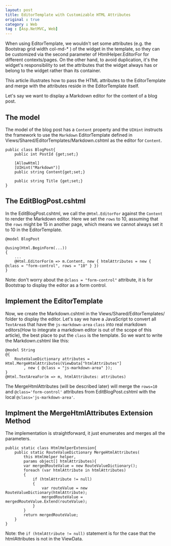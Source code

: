 ```yaml
---
layout: post
title: EditorTemplate with Customizable HTML Attributes
original : true
category : Web
tag : [Asp.NetMVC, Web]
---
```


When using EditorTemplate, we wouldn't set some attributes (e.g. the Bootstrap grid width col-md-\* ) of the widget in the template, so they can be customized via the second parameter of HtmlHelper.EditorFor for different contexts/pages. On the other hand, to avoid duplication, it's the widget's responsibility to set the attributes that the widget always has or belong to the widget rather than its container.

This article illustrates how to pass the HTML attributes to the EditorTemplate and merge with the attributes reside in the EditorTemplate itself.

<!--more-->

Let's say we want to display a Markdown editor for the content of a blog post.

## The model

The model of the blog post has a `Content` property and the `UIHint` instructs the framework to use the `Markdown` EditorTemplate defined in Views/Shared/EditorTemplates/Markdown.cshtml as the editor for `Content`.

    public class BlogPost{
        public int PostId {get;set;}

        [AllowHtml]
        [UIHint("Markdown")]
        public string Content{get;set;}

        public string Title {get;set;}
    }


## The EditBlogPost.cshtml

In the EditBlogPost.cshtml, we call the `@Html.EditorFor` against the `Content` to render the Markdown editor. Here we set the `rows` to 10, assuming that the `rows` might be 15 in another page, which means we cannot always set it to 10 in the EditorTemplate.

    @model BlogPost

    @using(Html.BeginForm(...))
    {
        ...
        @Html.EditorFor(m => m.Content, new { htmlAttributes = new { @class = "form-control", rows = "10" } })
    }

Note: don't worry about the `@class = "form-control"` attribute, it is for Bootstrap to display the editor as a form control.

## Implement the EditorTemplate

Now, we create the Markdown.cshtml in the Views/Shared/EditorTemplates/ folder to display the editor. Let's say we have a JavaScript to convert all `TextArea`s that have the `js-markdown-area` `class` into real markdown editors(How to integrate a markdown editor is out of the scope of this article), the best place to put the `class` is the template. So we want to write the Markdown.cshtml like this:

    @model String
    @{
        RouteValueDictionary attributes = Html.MergeHtmlAttributes(ViewData["htmlAttributes"]
            , new { @class = "js-markdown-area" });
    }
    @Html.TextAreaFor(m => m, htmlAttributes: attributes)

The MergeHtmlAttributes (will be described later) will merge the `rows=10` and `@class='form-control'` attributes from EditBlogPost.cshtml with the local `@class='js-markdown-area'`.


## Implment the MergeHtmlAttributes Extension Method

The implementation is straightforward, it just enumerates and merges all the parameters.

    public static class HtmlHelperExtension{
        public static RouteValueDictionary MergeHtmlAttributes(
            this HtmlHelper helper,
            params object[] htmlAttributes){
            var mergedRouteValue = new RouteValueDictionary();
            foreach (var htmlAttribute in htmlAttributes)
            {
                if (htmlAttribute != null)
                {
                    var routeValue = new RouteValueDictionary(htmlAttribute);
                    mergedRouteValue = mergedRouteValue.Extend(routeValue);
                }
            }
            return mergedRouteValue;
        }
    }

Note: the `if (htmlAttribute != null)` statement is for the case that the htmlAttributes is not in the ViewData.
